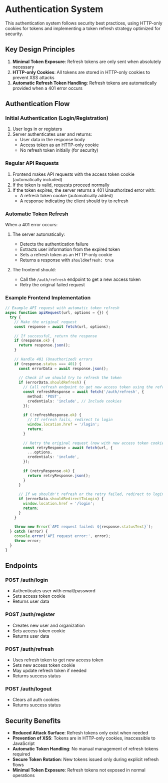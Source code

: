 # Authentication System

This authentication system follows security best practices, using HTTP-only cookies for tokens and implementing a token refresh strategy optimized for security.

## Key Design Principles

1. **Minimal Token Exposure**: Refresh tokens are only sent when absolutely necessary
2. **HTTP-only Cookies**: All tokens are stored in HTTP-only cookies to prevent XSS attacks
3. **Automatic Refresh Token Handling**: Refresh tokens are automatically provided when a 401 error occurs

## Authentication Flow

### Initial Authentication (Login/Registration)

1. User logs in or registers
2. Server authenticates user and returns:
   - User data in the response body
   - Access token as an HTTP-only cookie
   - No refresh token initially (for security)

### Regular API Requests

1. Frontend makes API requests with the access token cookie (automatically included)
2. If the token is valid, requests proceed normally
3. If the token expires, the server returns a 401 Unauthorized error with:
   - A refresh token cookie (automatically added)
   - A response indicating the client should try to refresh

### Automatic Token Refresh

When a 401 error occurs:

1. The server automatically:
   - Detects the authentication failure
   - Extracts user information from the expired token
   - Sets a refresh token as an HTTP-only cookie
   - Returns a response with `shouldRefresh: true`

2. The frontend should:
   - Call the `/auth/refresh` endpoint to get a new access token
   - Retry the original failed request

### Example Frontend Implementation

```typescript
// Example API request with automatic token refresh
async function apiRequest(url, options = {}) {
  try {
    // Make the original request
    const response = await fetch(url, options);
    
    // If successful, return the response
    if (response.ok) {
      return response.json();
    }
    
    // Handle 401 (Unauthorized) errors
    if (response.status === 401) {
      const errorData = await response.json();
      
      // Check if we should try to refresh the token
      if (errorData.shouldRefresh) {
        // Call refresh endpoint to get new access token using the refresh token cookie
        const refreshResponse = await fetch('/auth/refresh', {
          method: 'POST',
          credentials: 'include', // Include cookies
        });
        
        if (!refreshResponse.ok) {
          // If refresh fails, redirect to login
          window.location.href = '/login';
          return;
        }
        
        // Retry the original request (now with new access token cookie)
        const retryResponse = await fetch(url, {
          ...options,
          credentials: 'include',
        });
        
        if (retryResponse.ok) {
          return retryResponse.json();
        }
      }
      
      // If we shouldn't refresh or the retry failed, redirect to login
      if (errorData.shouldRedirectToLogin) {
        window.location.href = '/login';
        return;
      }
    }
    
    throw new Error(`API request failed: ${response.statusText}`);
  } catch (error) {
    console.error('API request error:', error);
    throw error;
  }
}
```

## Endpoints

### POST /auth/login
- Authenticates user with email/password
- Sets access token cookie
- Returns user data

### POST /auth/register
- Creates new user and organization
- Sets access token cookie
- Returns user data

### POST /auth/refresh
- Uses refresh token to get new access token
- Sets new access token cookie
- May update refresh token if needed
- Returns success status

### POST /auth/logout
- Clears all auth cookies
- Returns success status

## Security Benefits

- **Reduced Attack Surface**: Refresh tokens only exist when needed
- **Prevention of XSS**: Tokens are in HTTP-only cookies, inaccessible to JavaScript
- **Automatic Token Handling**: No manual management of refresh tokens required
- **Secure Token Rotation**: New tokens issued only during explicit refresh flows
- **Minimal Token Exposure**: Refresh tokens not exposed in normal operations 